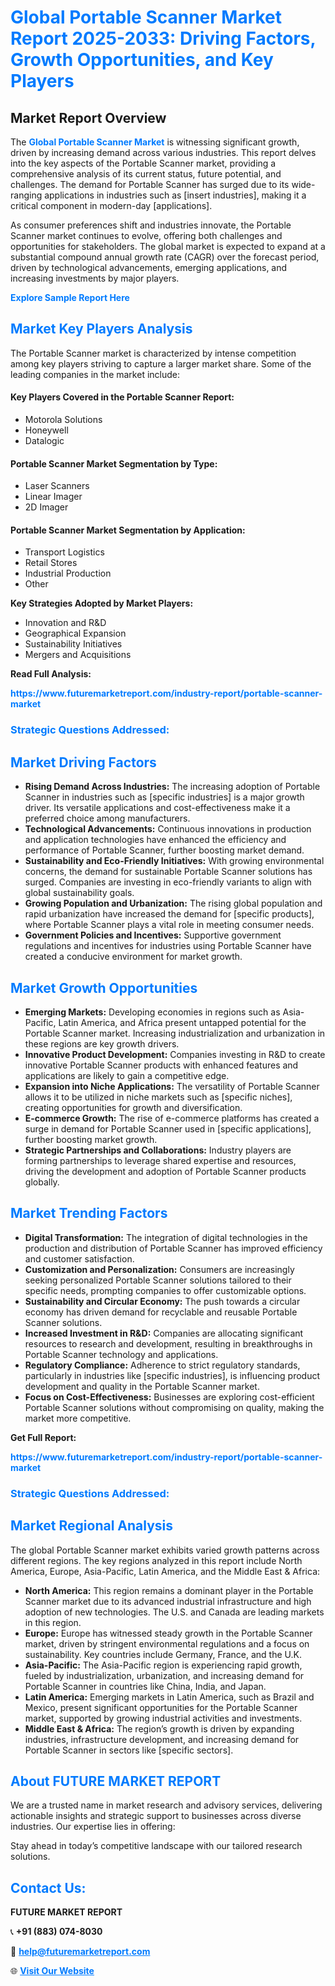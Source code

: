 <h1 style="color: #007BFF;">Global Portable Scanner Market Report 2025-2033: Driving Factors, Growth Opportunities, and Key Players</h1>

<section id="overview">
<h2>Market Report Overview</h2>
<p>The <a href="https://www.futuremarketreport.com/industry-report/portable-scanner-market" style="color: #007BFF; text-decoration: none;"><strong>Global Portable Scanner Market</strong></a> is witnessing significant growth, driven by increasing demand across various industries. This report delves into the key aspects of the Portable Scanner market, providing a comprehensive analysis of its current status, future potential, and challenges. The demand for Portable Scanner has surged due to its wide-ranging applications in industries such as [insert industries], making it a critical component in modern-day [applications].</p>
<p>As consumer preferences shift and industries innovate, the Portable Scanner market continues to evolve, offering both challenges and opportunities for stakeholders. The global market is expected to expand at a substantial compound annual growth rate (CAGR) over the forecast period, driven by technological advancements, emerging applications, and increasing investments by major players.</p>
</section>

<section id="overview">
<p><a href="https://www.futuremarketreport.com/request-sample/reportId=51056" style="color: #007BFF; text-decoration: none;"><strong>Explore Sample Report Here</strong></a></p>
</section>

<section id="key-players">
<h2 style="color: #007BFF;">Market Key Players Analysis</h2>
<p>The Portable Scanner market is characterized by intense competition among key players striving to capture a larger market share. Some of the leading companies in the market include:</p>
<h4>Key Players Covered in the Portable Scanner Report:</h4>
<ul><li>Motorola Solutions</li><li>Honeywell</li><li>Datalogic</li></ul>
<h4>Portable Scanner Market Segmentation by Type:</h4>
<ul><li>Laser Scanners</li><li>Linear Imager</li><li>2D Imager</li></ul>

<h4>Portable Scanner Market Segmentation by Application:</h4>
<ul><li>Transport Logistics</li><li>Retail Stores</li><li>Industrial Production</li><li>Other</li></ul>
<p><strong>Key Strategies Adopted by Market Players:</strong></p>
<ul>
<li>Innovation and R&D</li>
<li>Geographical Expansion</li>
<li>Sustainability Initiatives</li>
<li>Mergers and Acquisitions</li>
</ul>
</section>

<section>
<p><strong>Read Full Analysis: </strong></p><a href="https://www.futuremarketreport.com/industry-report/portable-scanner-market" style="color: #007BFF; text-decoration: none;"><strong>https://www.futuremarketreport.com/industry-report/portable-scanner-market</strong></a>
<h3 style="color: #007BFF;">Strategic Questions Addressed:</h3>
</section>

<section id="driving-factors">
<h2 style="color: #007BFF;">Market Driving Factors</h2>
<ul>
<li><strong>Rising Demand Across Industries:</strong> The increasing adoption of Portable Scanner in industries such as [specific industries] is a major growth driver. Its versatile applications and cost-effectiveness make it a preferred choice among manufacturers.</li>
<li><strong>Technological Advancements:</strong> Continuous innovations in production and application technologies have enhanced the efficiency and performance of Portable Scanner, further boosting market demand.</li>
<li><strong>Sustainability and Eco-Friendly Initiatives:</strong> With growing environmental concerns, the demand for sustainable Portable Scanner solutions has surged. Companies are investing in eco-friendly variants to align with global sustainability goals.</li>
<li><strong>Growing Population and Urbanization:</strong> The rising global population and rapid urbanization have increased the demand for [specific products], where Portable Scanner plays a vital role in meeting consumer needs.</li>
<li><strong>Government Policies and Incentives:</strong> Supportive government regulations and incentives for industries using Portable Scanner have created a conducive environment for market growth.</li>
</ul>
</section>

<section id="growth-opportunities">
<h2 style="color: #007BFF;">Market Growth Opportunities</h2>
<ul>
<li><strong>Emerging Markets:</strong> Developing economies in regions such as Asia-Pacific, Latin America, and Africa present untapped potential for the Portable Scanner market. Increasing industrialization and urbanization in these regions are key growth drivers.</li>
<li><strong>Innovative Product Development:</strong> Companies investing in R&D to create innovative Portable Scanner products with enhanced features and applications are likely to gain a competitive edge.</li>
<li><strong>Expansion into Niche Applications:</strong> The versatility of Portable Scanner allows it to be utilized in niche markets such as [specific niches], creating opportunities for growth and diversification.</li>
<li><strong>E-commerce Growth:</strong> The rise of e-commerce platforms has created a surge in demand for Portable Scanner used in [specific applications], further boosting market growth.</li>
<li><strong>Strategic Partnerships and Collaborations:</strong> Industry players are forming partnerships to leverage shared expertise and resources, driving the development and adoption of Portable Scanner products globally.</li>
</ul>
</section>

<section id="trending-factors">
<h2 style="color: #007BFF;">Market Trending Factors</h2>
<ul>
<li><strong>Digital Transformation:</strong> The integration of digital technologies in the production and distribution of Portable Scanner has improved efficiency and customer satisfaction.</li>
<li><strong>Customization and Personalization:</strong> Consumers are increasingly seeking personalized Portable Scanner solutions tailored to their specific needs, prompting companies to offer customizable options.</li>
<li><strong>Sustainability and Circular Economy:</strong> The push towards a circular economy has driven demand for recyclable and reusable Portable Scanner solutions.</li>
<li><strong>Increased Investment in R&D:</strong> Companies are allocating significant resources to research and development, resulting in breakthroughs in Portable Scanner technology and applications.</li>
<li><strong>Regulatory Compliance:</strong> Adherence to strict regulatory standards, particularly in industries like [specific industries], is influencing product development and quality in the Portable Scanner market.</li>
<li><strong>Focus on Cost-Effectiveness:</strong> Businesses are exploring cost-efficient Portable Scanner solutions without compromising on quality, making the market more competitive.</li>
</ul>
</section>

<section>
<p><strong>Get Full Report: </strong></p><a href="https://www.futuremarketreport.com/industry-report/portable-scanner-market" style="color: #007BFF; text-decoration: none;"><strong>https://www.futuremarketreport.com/industry-report/portable-scanner-market</strong></a>
<h3 style="color: #007BFF;">Strategic Questions Addressed:</h3>
</section>


<section id="regional-analysis">
<h2 style="color: #007BFF;">Market Regional Analysis</h2>
<p>The global Portable Scanner market exhibits varied growth patterns across different regions. The key regions analyzed in this report include North America, Europe, Asia-Pacific, Latin America, and the Middle East & Africa:</p>
<ul>
<li><strong>North America:</strong> This region remains a dominant player in the Portable Scanner market due to its advanced industrial infrastructure and high adoption of new technologies. The U.S. and Canada are leading markets in this region.</li>
<li><strong>Europe:</strong> Europe has witnessed steady growth in the Portable Scanner market, driven by stringent environmental regulations and a focus on sustainability. Key countries include Germany, France, and the U.K.</li>
<li><strong>Asia-Pacific:</strong> The Asia-Pacific region is experiencing rapid growth, fueled by industrialization, urbanization, and increasing demand for Portable Scanner in countries like China, India, and Japan.</li>
<li><strong>Latin America:</strong> Emerging markets in Latin America, such as Brazil and Mexico, present significant opportunities for the Portable Scanner market, supported by growing industrial activities and investments.</li>
<li><strong>Middle East & Africa:</strong> The region’s growth is driven by expanding industries, infrastructure development, and increasing demand for Portable Scanner in sectors like [specific sectors].</li>
</ul>
</section>

<footer>
<h2 style="color: #007BFF;">About FUTURE MARKET REPORT</h2>
<p>We are a trusted name in market research and advisory services, delivering actionable insights and strategic support to businesses across diverse industries. Our expertise lies in offering:</p>

<p>Stay ahead in today’s competitive landscape with our tailored research solutions.</p>

<h2 style="color: #007BFF;">Contact Us:</h2>
<p><strong>FUTURE MARKET REPORT</strong></p>
<p>📞 <strong>+91 (883) 074-8030</strong></p>
<p>📧 <strong><a href="mailto:help@futuremarketreport.com" style="color: #007BFF;">help@futuremarketreport.com</a></strong></p>
<p>🌐 <strong><a href="https://www.futuremarketreport.com/" style="color: #007BFF;">Visit Our Website</a></strong></p>
</footer>